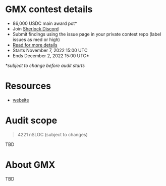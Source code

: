# GMX contest details

- 86,000 USDC main award pot\*
- Join [Sherlock Discord](https://discord.gg/MABEWyASkp)
- Submit findings using the issue page in your private contest repo (label issues as med or high)
- [Read for more details](https://docs.sherlock.xyz/audits/watsons)
- Starts November 7, 2022 15:00 UTC
- Ends December 2, 2022 15:00 UTC\*

_\*subject to change before audit starts_

# Resources

- [website](https://gmx.io/#/)

# Audit scope

> 4221 nSLOC (subject to changes)

TBD

# About GMX

TBD
